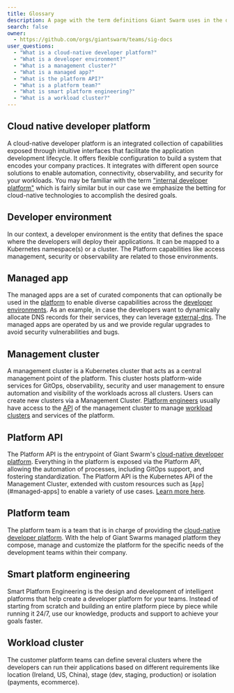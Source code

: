 ```yaml
---
title: Glossary
description: A page with the term definitions Giant Swarm uses in the documentation.
search: false
owner:
  - https://github.com/orgs/giantswarm/teams/sig-docs
user_questions:
  - "What is a cloud-native developer platform?"
  - "What is a developer environment?"
  - "What is a management cluster?"
  - "What is a managed app?"
  - "What is the platform API?"
  - "What is a platform team?"
  - "What is smart platform engineering?"
  - "What is a workload cluster?"
---
```


<!-- All headings must be sorted alphabetically -->

## Cloud native developer platform

A cloud-native developer platform is an integrated collection of capabilities exposed through intuitive interfaces that facilitate the application development lifecycle. It offers flexible configuration to build a system that encodes your company practices. It integrates with different open source solutions to enable automation, connectivity, observability, and security for your workloads. You may be familiar with the term ["internal developer platform"](https://internaldeveloperplatform.org/) which is fairly similar but in our case we emphasize the betting for cloud-native technologies to accomplish the desired goals.

## Developer environment

In our context, a developer environment is the entity that defines the space where the developers will deploy their applications. It can be mapped to a Kubernetes namespace(s) or a cluster. The Platform capabilities like access management, security or observability are related to those environments.

## Managed app

The managed apps are a set of curated components that can optionally be used in the [platform](#cloud-native-developer-platform) to enable diverse capabilities across the [developer environments](#developer-environment). As an example, in case the developers want to dynamically allocate DNS records for their services, they can leverage [external-dns](https://github.com/giantswarm/external-dns-app/). The managed apps are operated by us and we provide regular upgrades to avoid security vulnerabilities and bugs.

## Management cluster

A management cluster is a Kubernetes cluster that acts as a central management point of the platform. This cluster hosts platform-wide services for GitOps, observability, security and user management to ensure automation and visibility of the workloads across all clusters. Users can create new clusters via a Management Cluster. [Platform engineers](#platform-engineers) usually have access to the [API](#platform-api) of the management cluster to manage [workload clusters](#workload-cluster) and services of the platform.

## Platform API

The Platform API is the entrypoint of Giant Swarm's [cloud-native developer platform](#cloud-native-developer-platform). Everything in the platform is exposed via the Platform API, allowing the automation of processes, including GitOps support, and fostering standardization. The Platform API is the Kubernetes API of the Management Cluster, extended with custom resources such as [`App`](#managed-apps] to enable a variety of use cases. [Learn more here](#future-link-to-platform-api-intro-page).

## Platform team

The platform team is a team that is in charge of providing the [cloud-native developer platform](#cloud-native-developer-platform). With the help of Giant Swarms managed platform they compose, manage and customize the platform for the specific needs of the development teams within their company.

## Smart platform engineering

Smart Platform Engineering is the design and development of intelligent platforms that help create a developer platform for your teams. Instead of starting from scratch and building an entire platform piece by piece while running it 24/7, use our knowledge, products and support to achieve your goals faster.

## Workload cluster

The customer platform teams can define several clusters where the developers can run their applications based on different requirements like location (Ireland, US, China), stage (dev, staging, production) or isolation (payments, ecommerce).
